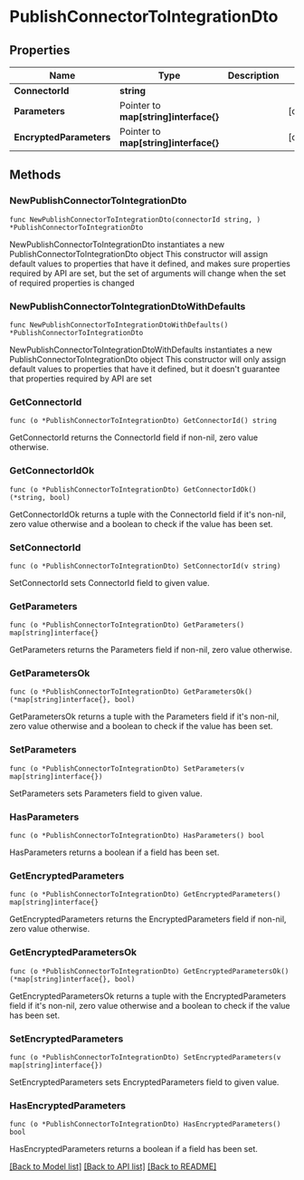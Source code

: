 # PublishConnectorToIntegrationDto

## Properties

Name | Type | Description | Notes
------------ | ------------- | ------------- | -------------
**ConnectorId** | **string** |  | 
**Parameters** | Pointer to **map[string]interface{}** |  | [optional] 
**EncryptedParameters** | Pointer to **map[string]interface{}** |  | [optional] 

## Methods

### NewPublishConnectorToIntegrationDto

`func NewPublishConnectorToIntegrationDto(connectorId string, ) *PublishConnectorToIntegrationDto`

NewPublishConnectorToIntegrationDto instantiates a new PublishConnectorToIntegrationDto object
This constructor will assign default values to properties that have it defined,
and makes sure properties required by API are set, but the set of arguments
will change when the set of required properties is changed

### NewPublishConnectorToIntegrationDtoWithDefaults

`func NewPublishConnectorToIntegrationDtoWithDefaults() *PublishConnectorToIntegrationDto`

NewPublishConnectorToIntegrationDtoWithDefaults instantiates a new PublishConnectorToIntegrationDto object
This constructor will only assign default values to properties that have it defined,
but it doesn't guarantee that properties required by API are set

### GetConnectorId

`func (o *PublishConnectorToIntegrationDto) GetConnectorId() string`

GetConnectorId returns the ConnectorId field if non-nil, zero value otherwise.

### GetConnectorIdOk

`func (o *PublishConnectorToIntegrationDto) GetConnectorIdOk() (*string, bool)`

GetConnectorIdOk returns a tuple with the ConnectorId field if it's non-nil, zero value otherwise
and a boolean to check if the value has been set.

### SetConnectorId

`func (o *PublishConnectorToIntegrationDto) SetConnectorId(v string)`

SetConnectorId sets ConnectorId field to given value.


### GetParameters

`func (o *PublishConnectorToIntegrationDto) GetParameters() map[string]interface{}`

GetParameters returns the Parameters field if non-nil, zero value otherwise.

### GetParametersOk

`func (o *PublishConnectorToIntegrationDto) GetParametersOk() (*map[string]interface{}, bool)`

GetParametersOk returns a tuple with the Parameters field if it's non-nil, zero value otherwise
and a boolean to check if the value has been set.

### SetParameters

`func (o *PublishConnectorToIntegrationDto) SetParameters(v map[string]interface{})`

SetParameters sets Parameters field to given value.

### HasParameters

`func (o *PublishConnectorToIntegrationDto) HasParameters() bool`

HasParameters returns a boolean if a field has been set.

### GetEncryptedParameters

`func (o *PublishConnectorToIntegrationDto) GetEncryptedParameters() map[string]interface{}`

GetEncryptedParameters returns the EncryptedParameters field if non-nil, zero value otherwise.

### GetEncryptedParametersOk

`func (o *PublishConnectorToIntegrationDto) GetEncryptedParametersOk() (*map[string]interface{}, bool)`

GetEncryptedParametersOk returns a tuple with the EncryptedParameters field if it's non-nil, zero value otherwise
and a boolean to check if the value has been set.

### SetEncryptedParameters

`func (o *PublishConnectorToIntegrationDto) SetEncryptedParameters(v map[string]interface{})`

SetEncryptedParameters sets EncryptedParameters field to given value.

### HasEncryptedParameters

`func (o *PublishConnectorToIntegrationDto) HasEncryptedParameters() bool`

HasEncryptedParameters returns a boolean if a field has been set.


[[Back to Model list]](../README.md#documentation-for-models) [[Back to API list]](../README.md#documentation-for-api-endpoints) [[Back to README]](../README.md)


